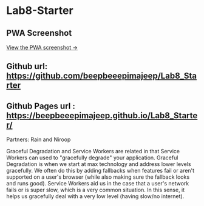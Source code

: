 # Lab8-Starter

## PWA Screenshot

[View the PWA screenshot →](./pwa.png)

## Github url: https://github.com/beepbeeepimajeep/Lab8_Starter

## Github Pages url : https://beepbeeepimajeep.github.io/Lab8_Starter/
Partners: Rain and Niroop

Graceful Degradation and Service Workers are related in that Service Workers can used to "gracefully degrade" your application. Graceful Degradation is when we start at max technology and address lower levels gracefully. We often do this by adding fallbacks when features fail or aren't supported on a user's browser (while also making sure the fallback looks and runs good). Service Workers aid us in the case that a user's network fails or is super slow, which is a very common situation. In this sense, it helps us gracefully deal with a very low level (having slow/no internet).